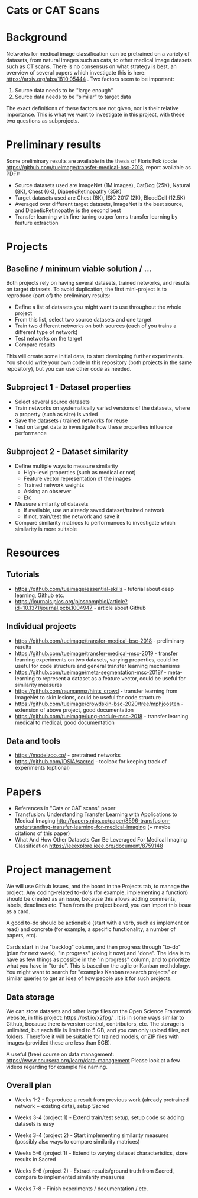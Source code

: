 # Cats or CAT Scans 



# Background

Networks for medical image classification can be pretrained on a variety of datasets, from natural images such as cats, to other medical image datasets such as CT scans. There is no consensus on what strategy is best, an overview of several papers which investigate this is here: https://arxiv.org/abs/1810.05444 . 
Two factors seem to be important:

1) Source data needs to be "large enough" 
2) Source data needs to be "similar" to target data

The exact definitions of these factors are not given, nor is their relative importance. This is what we want to investigate in this project, with these two questions as subprojects.  

# Preliminary results

Some preliminary results are available in the thesis of Floris Fok (code https://github.com/tueimage/transfer-medical-bsc-2018, report available as PDF):
* Source datasets used are ImageNet (1M images), CatDog (25K), Natural (8K), Chest (6K), DiabeticRetinopathy (35K) 
* Target datasets used are Chest (6K), ISIC 2017 (2K), BloodCell (12.5K)
* Averaged over different target datasets, ImageNet is the best source, and DiabeticRetinopathy is the second best 
* Transfer learning with fine-tuning outperforms transfer learning by feature extraction 


# Projects

## Baseline / minimum viable solution / ...  
Both projects rely on having several datasets, trained networks, and results on target datasets. To avoid duplication, the first mini-project is to reproduce (part of) the preliminary results:

* Define a list of datasets you might want to use throughout the whole project
* From this list, select two source datasets and one target
* Train two different networks on both sources (each of you trains a different type of network) 
* Test networks on the target
* Compare results 

This will create some initial data, to start developing further experiments. You should write your own code in this repository (both projects in the same repository), but you can use other code as needed. 


## Subproject 1 - Dataset properties 
* Select several source datasets 
* Train networks on systematically varied versions of the datasets, where a property (such as size) is varied
* Save the datasets / trained networks for reuse
* Test on target data to investigate how these properties influence performance


## Subproject 2 - Dataset similarity
* Define multiple ways to measure similarity
    * High-level properties (such as medical or not) 
    * Feature vector representation of the images
    * Trained network weights
    * Asking an observer
    * Etc
* Measure similarity of datasets 
    * If available, use an already saved dataset/trained network
    * If not, train/test the network and save it
* Compare similarity matrices to performances to investigate which similarity is more suitable




# Resources


## Tutorials
* https://github.com/tueimage/essential-skills - tutorial about deep learning, Github etc. 
* https://journals.plos.org/ploscompbiol/article?id=10.1371/journal.pcbi.1004947 - article about Github

## Individual projects
* https://github.com/tueimage/transfer-medical-bsc-2018 - preliminary results
* https://github.com/tueimage/transfer-medical-msc-2019 - transfer learning experiments on two datasets, varying properties, could be useful for code structure and general transfer learning mechanisms 
* https://github.com/tueimage/meta-segmentation-msc-2018/ - meta-learning to represent a dataset as a feature vector, could be useful for similarity measures 
* https://github.com/raumannsr/hints_crowd - transfer learning from ImageNet to skin lesions, could be useful for code structure
* https://github.com/tueimage/crowdskin-bsc-2020/tree/mphjoosten - extension of above project, good documentation
* https://github.com/tueimage/lung-nodule-msc-2018 - transfer learning medical to medical, good documentation


## Data and tools 

* https://modelzoo.co/ - pretrained networks
* https://github.com/IDSIA/sacred - toolbox for keeping track of experiments (optional) 

# Papers

* References in "Cats or CAT scans" paper
* Transfusion: Understanding Transfer Learning with Applications to Medical Imaging http://papers.nips.cc/paper/8596-transfusion-understanding-transfer-learning-for-medical-imaging (+ maybe citations of this paper)
* What And How Other Datasets Can Be Leveraged For Medical Imaging Classification https://ieeexplore.ieee.org/document/8759148


# Project management

We will use Github Issues, and the board in the Projects tab, to manage the project. Any coding-related to-do's (for example, implementing a function) should be created as an issue, because this allows adding comments, labels, deadlines etc. Then from the project board, you can import this issue as a card. 

A good to-do should be actionable (start with a verb, such as implement or read) and concrete (for example, a specific functionality, a number of papers, etc). 

Cards start in the "backlog" column, and then progress through "to-do" (plan for next week), "in progress" (doing it now) and "done". The idea is to have as few things as possible in the "in progress" column, and to prioritize what you have in "to-do". This is based on the agile or Kanban methdology. You might want to search for "examples Kanban research projects" or similar queries to get an idea of how people use it for such projects. 

## Data storage

We can store datasets and other large files on the Open Science Framework website, in this project: https://osf.io/x2fpg/ . It is in some ways similar to Github, because there is version control, contributors, etc. The storage is unlimited, but each file is limited to 5 GB, and you can only upload files, not folders. Therefore it will be suitable for trained models, or ZIP files with images (provided these are less than 5GB). 

A useful (free) course on data management: https://www.coursera.org/learn/data-management  Please look at a few videos regarding for example file naming. 

## Overall plan

* Weeks 1-2 - Reproduce a result from previous work (already pretrained network + existing data), setup Sacred 

* Weeks 3-4 (project 1) - Extend train/test setup, setup code so adding datasets is easy
* Weeks 3-4 (project 2) - Start implementing similarity measures (possibly also ways to compare similarity matrices)

* Weeks 5-6 (project 1) - Extend to varying dataset characteristics, store results in Sacred  
* Weeks 5-6 (project 2) - Extract results/ground truth from Sacred, compare to implemented similarity measures

* Weeks 7-8 - Finish experiments / documentation / etc. 

